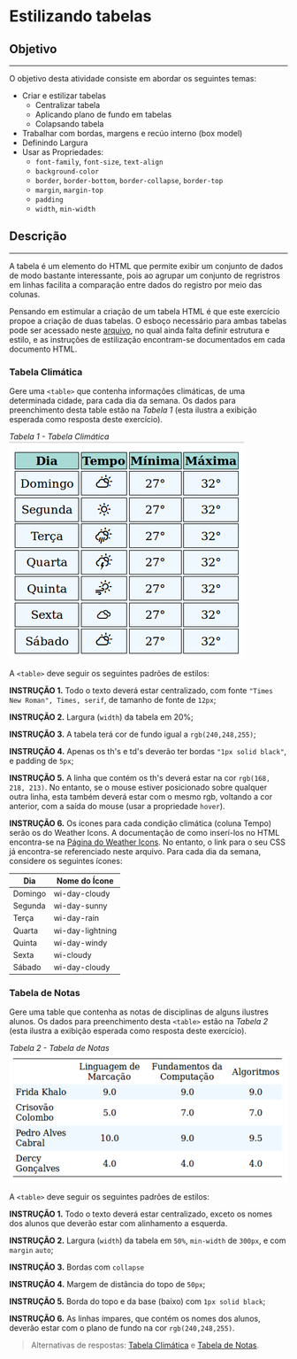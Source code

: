 # Estilizando tabelas

## Objetivo
---

O objetivo desta atividade consiste em abordar os seguintes temas:

- Criar e estilizar tabelas
    - Centralizar tabela
    - Aplicando plano de fundo em tabelas
    - Colapsando tabela
- Trabalhar com bordas, margens e recúo interno (box model)
- Definindo Largura
- Usar as Propriedades:
    - `font-family`, `font-size`, `text-align`
    - `background-color`
    - `border`, `border-bottom`, `border-collapse`, `border-top`
    - `margin`, `margin-top`
    - `padding`
    - `width`, `min-width`

## Descrição
---

A tabela é um elemento do HTML que permite exibir um conjunto de dados de modo bastante interessante, pois ao agrupar um conjunto de regristros em linhas facilita a comparação entre dados do registro por meio das colunas.

Pensando em estimular a criação de um tabela HTML é que este exercício propoe a criação de duas tabelas. O esboço necessário para ambas tabelas pode ser acessado neste [arquivo](site.zip), no qual ainda falta definir estrutura e estilo, e as instruções de estilização encontram-se documentados em cada documento HTML.

### Tabela Climática

Gere uma `<table>` que contenha informações climáticas, de uma determinada cidade, para cada dia da semana. Os dados para preenchimento desta table estão na *Tabela 1* (esta ilustra a exibição esperada como resposta deste exercício).

*Tabela 1 - Tabela Climática*<br>
![Tabela Climática](assets/tabela-climatica.png)

A `<table>` deve seguir os seguintes padrões de estilos:

**INSTRUÇÃO 1.** Todo o texto deverá estar centralizado, com fonte `"Times New Roman", Times, serif`, de tamanho de fonte de `12px`;

**INSTRUÇÃO 2.** Largura (`width`) da tabela em 20%;

**INSTRUÇÃO 3.** A tabela terá cor de fundo igual a `rgb(240,248,255)`;

**INSTRUÇÃO 4.** Apenas os th's e td's deverão ter bordas `"1px solid black"`, e padding de `5px`;

**INSTRUÇÃO 5.** A linha que contém os th's deverá estar na cor `rgb(168, 218, 213)`. No entanto, se o mouse estiver posicionado sobre qualquer outra linha, esta também deverá estar com o mesmo rgb, voltando a cor anterior, com a saída do mouse (usar a propriedade `hover`).

**INSTRUÇÃO 6.** Os ícones para cada condição climática (coluna Tempo) serão os do Weather Icons. A documentação de como inserí-los no HTML encontra-se na [Página do Weather Icons](https://erikflowers.github.io/weather-icons). No entanto, o link para o seu CSS já encontra-se referenciado neste arquivo. Para cada dia da semana, considere os seguintes ícones:

| Dia     | Nome do Ícone    |
| ------- | ---------------- |
| Domingo | wi-day-cloudy    |
| Segunda | wi-day-sunny     |
| Terça   | wi-day-rain      |
| Quarta  | wi-day-lightning |
| Quinta  | wi-day-windy     |
| Sexta   | wi-cloudy        |
| Sábado  | wi-day-cloudy    |

### Tabela de Notas

Gere uma table que contenha as notas de disciplinas de alguns ilustres alunos. Os dados para preenchimento desta `<table>` estão na *Tabela 2* (esta ilustra a exibição esperada como resposta deste exercício).

*Tabela 2 - Tabela de Notas*<br>
![Tabela Notas](assets/tabela-notas.png)

A `<table>` deve seguir os seguintes padrões de estilos:

**INSTRUÇÃO 1.** Todo o texto deverá estar centralizado, exceto os nomes dos alunos que deverão estar com alinhamento a esquerda.

**INSTRUÇÃO 2.** Largura (`width`) da tabela em `50%`, `min-width` de `300px`, e com `margin` `auto`;

**INSTRUÇÃO 3.** Bordas com `collapse`

**INSTRUÇÃO 4.** Margem de distância do topo de `50px`;

**INSTRUÇÃO 5.** Borda do topo e da base (baixo) com `1px solid black`;

**INSTRUÇÃO 6.** As linhas ímpares, que contém os nomes dos alunos, deverão estar com o plano de fundo na cor `rgb(240,248,255)`.

> Alternativas de respostas: [Tabela Climática](site-response/tabela-climatica/) e [Tabela de Notas](site-response/tabela-notas/).